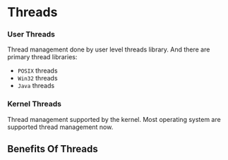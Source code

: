 # Threads

### User Threads

Thread management done by user level threads library. And there are primary thread libraries:

- `POSIX` threads
- `Win32` threads
- `Java` threads

### Kernel Threads

Thread management supported by the kernel. Most operating system are supported thread management now.

## Benefits Of Threads

